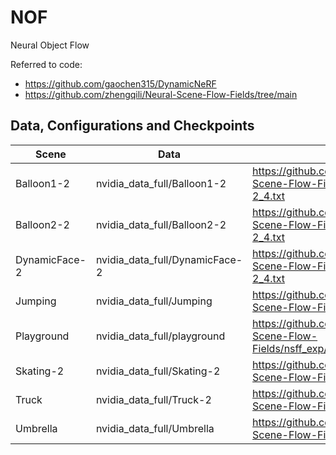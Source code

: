 # NOF
Neural Object Flow

Referred to code: 
* https://github.com/gaochen315/DynamicNeRF
* https://github.com/zhengqili/Neural-Scene-Flow-Fields/tree/main


## Data, Configurations and Checkpoints

| Scene  | Data | Config  |  Checkpoint  |
|---|---|---|---|
| Balloon1-2  | nvidia_data_full/Balloon1-2  | https://github.com/brownvc/NOF/blob/camera_ready/Neural-Scene-Flow-Fields/nsff_exp/configs/config_balloon1-2_4.txt  | checkpoints/Balloon1-2/360000.tar  |
| Balloon2-2  | nvidia_data_full/Balloon2-2  | https://github.com/brownvc/NOF/blob/camera_ready/Neural-Scene-Flow-Fields/nsff_exp/configs/config_balloon2-2_4.txt  | checkpoints/Balloon2-2/360000.tar  |
| DynamicFace-2  | nvidia_data_full/DynamicFace-2  | https://github.com/brownvc/NOF/blob/camera_ready/Neural-Scene-Flow-Fields/nsff_exp/configs/config_dynamicFace-2_4.txt  | checkpoints/DynamicFace-2/360000.tar  |
| Jumping  | nvidia_data_full/Jumping  | https://github.com/brownvc/NOF/blob/camera_ready/Neural-Scene-Flow-Fields/nsff_exp/configs/config_jumping_4.txt  | checkpoints/Jumping/360000.tar  |
| Playground  | nvidia_data_full/playground  | https://github.com/brownvc/NOF/blob/camera_ready/Neural-Scene-Flow-Fields/nsff_exp/configs/config_playground_4.txt  | checkpoints/Playground/360000.tar  |
| Skating-2  | nvidia_data_full/Skating-2  | https://github.com/brownvc/NOF/blob/camera_ready/Neural-Scene-Flow-Fields/nsff_exp/configs/config_skating-2_4.txt  | checkpoints/Skating-2/360000.tar  |
| Truck  | nvidia_data_full/Truck-2  | https://github.com/brownvc/NOF/blob/camera_ready/Neural-Scene-Flow-Fields/nsff_exp/configs/config_truck2_4.txt  | checkpoints/Truck/360000.tar  |
| Umbrella  | nvidia_data_full/Umbrella  | https://github.com/brownvc/NOF/blob/camera_ready/Neural-Scene-Flow-Fields/nsff_exp/configs/config_umbrella_4.txt  | checkpoints/Umbrella/360000.tar  |